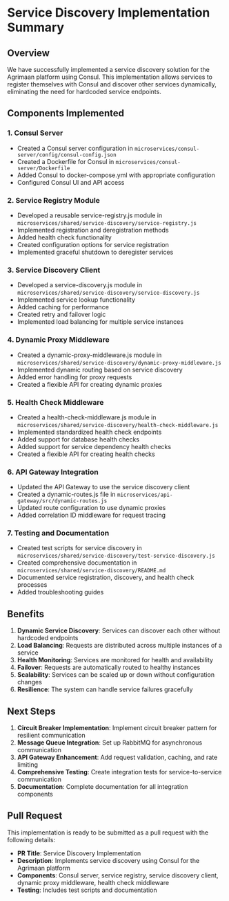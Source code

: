 # Service Discovery Implementation Summary

## Overview

We have successfully implemented a service discovery solution for the Agrimaan platform using Consul. This implementation allows services to register themselves with Consul and discover other services dynamically, eliminating the need for hardcoded service endpoints.

## Components Implemented

### 1. Consul Server
- Created a Consul server configuration in `microservices/consul-server/config/consul-config.json`
- Created a Dockerfile for Consul in `microservices/consul-server/Dockerfile`
- Added Consul to docker-compose.yml with appropriate configuration
- Configured Consul UI and API access

### 2. Service Registry Module
- Developed a reusable service-registry.js module in `microservices/shared/service-discovery/service-registry.js`
- Implemented registration and deregistration methods
- Added health check functionality
- Created configuration options for service registration
- Implemented graceful shutdown to deregister services

### 3. Service Discovery Client
- Developed a service-discovery.js module in `microservices/shared/service-discovery/service-discovery.js`
- Implemented service lookup functionality
- Added caching for performance
- Created retry and failover logic
- Implemented load balancing for multiple service instances

### 4. Dynamic Proxy Middleware
- Created a dynamic-proxy-middleware.js module in `microservices/shared/service-discovery/dynamic-proxy-middleware.js`
- Implemented dynamic routing based on service discovery
- Added error handling for proxy requests
- Created a flexible API for creating dynamic proxies

### 5. Health Check Middleware
- Created a health-check-middleware.js module in `microservices/shared/service-discovery/health-check-middleware.js`
- Implemented standardized health check endpoints
- Added support for database health checks
- Added support for service dependency health checks
- Created a flexible API for creating health checks

### 6. API Gateway Integration
- Updated the API Gateway to use the service discovery client
- Created a dynamic-routes.js file in `microservices/api-gateway/src/dynamic-routes.js`
- Updated route configuration to use dynamic proxies
- Added correlation ID middleware for request tracing

### 7. Testing and Documentation
- Created test scripts for service discovery in `microservices/shared/service-discovery/test-service-discovery.js`
- Created comprehensive documentation in `microservices/shared/service-discovery/README.md`
- Documented service registration, discovery, and health check processes
- Added troubleshooting guides

## Benefits

1. **Dynamic Service Discovery**: Services can discover each other without hardcoded endpoints
2. **Load Balancing**: Requests are distributed across multiple instances of a service
3. **Health Monitoring**: Services are monitored for health and availability
4. **Failover**: Requests are automatically routed to healthy instances
5. **Scalability**: Services can be scaled up or down without configuration changes
6. **Resilience**: The system can handle service failures gracefully

## Next Steps

1. **Circuit Breaker Implementation**: Implement circuit breaker pattern for resilient communication
2. **Message Queue Integration**: Set up RabbitMQ for asynchronous communication
3. **API Gateway Enhancement**: Add request validation, caching, and rate limiting
4. **Comprehensive Testing**: Create integration tests for service-to-service communication
5. **Documentation**: Complete documentation for all integration components

## Pull Request

This implementation is ready to be submitted as a pull request with the following details:

- **PR Title**: Service Discovery Implementation
- **Description**: Implements service discovery using Consul for the Agrimaan platform
- **Components**: Consul server, service registry, service discovery client, dynamic proxy middleware, health check middleware
- **Testing**: Includes test scripts and documentation